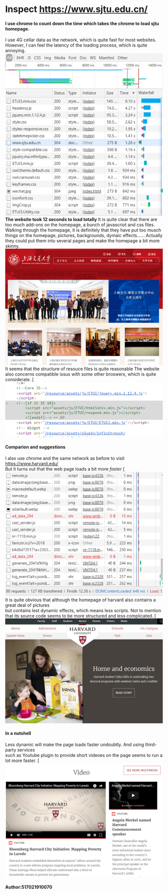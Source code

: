 # Inspect https://www.sjtu.edu.cn/
#### I use chrome to count down the time which takes the chrome to load sjtu homepage.  
I use 4G cellar data as the network, which is quite fast for most websites.  
_However_, I can feel the latency of the loading process, which is quite annoying.
![Capture.png](/task1/image/Capture.png)  
**The website took 12 seconds to load totally**
It is quite clear that there are too much add-ons on the homepage, a bunch of javascriot and css files.  
Walking through the homepage, it is definitely that they have put too musch things on the homepage, pictures, backgrounds, dymaic effects......
Actually they could put them into several pages and make the homepage a bit more skinny.
![Capture1.png](/task1/image/Capture1.png)
It seems that the structure of resouce files is quite reasonable
The website also concerns compatible issus with some other broswers, which is quite considerate.
[![Capture3.png](/task1/image/Capture3.png)
#### Comparion and suggestions
I also use chrome and the same network as before to visit https://www.harvard.edu/  
But it turns out that the web page loads a bit more _faster_
[![Capture4.png](/task1/image/Capture4.png)
It is quite obvious that although the homepage of harvard also contains a great deal of pictures  
but contains lest dynamic effects, which means less scripts.
Not to mention that its source code seems to be more structured and less complicated.
[![Capture5.png](/task1/image/Capture5.png)
#### In a nutshell
Less dynamic will make the page loads faster undoubtly. And using third-party services   
such as Youtube plugin to provide short videoes on the page seems to run a lot more faster.
[![Capture6.png](/task1/image/Capture6.png)
#### Author:517021910070
